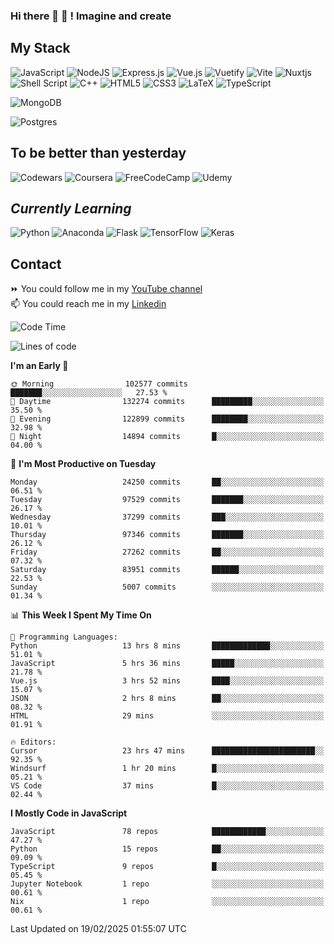### Hi there 👋 🤖 ! Imagine and create

## My Stack
![JavaScript](https://img.shields.io/badge/javascript-%23323330.svg?style=for-the-badge&logo=javascript&logoColor=%23F7DF1E) ![NodeJS](https://img.shields.io/badge/node.js-6DA55F?style=for-the-badge&logo=node.js&logoColor=white) <img alt="Express.js" src="https://img.shields.io/badge/express.js%20-%23404d59.svg?&style=for-the-badge"/> ![Vue.js](https://img.shields.io/badge/vuejs-%2335495e.svg?style=for-the-badge&logo=vuedotjs&logoColor=%234FC08D) ![Vuetify](https://img.shields.io/badge/Vuetify-1867C0?style=for-the-badge&logo=vuetify&logoColor=AEDDFF) ![Vite](https://img.shields.io/badge/vite-%23646CFF.svg?style=for-the-badge&logo=vite&logoColor=white) ![Nuxtjs](https://img.shields.io/badge/Nuxt-002E3B?style=for-the-badge&logo=nuxtdotjs&logoColor=#00DC82) ![Shell Script](https://img.shields.io/badge/shell_script-%23121011.svg?style=for-the-badge&logo=gnu-bash&logoColor=white) ![C++](https://img.shields.io/badge/c++-%2300599C.svg?style=for-the-badge&logo=c%2B%2B&logoColor=white) ![HTML5](https://img.shields.io/badge/html5-%23E34F26.svg?style=for-the-badge&logo=html5&logoColor=white) ![CSS3](https://img.shields.io/badge/css3-%231572B6.svg?style=for-the-badge&logo=css3&logoColor=white) ![LaTeX](https://img.shields.io/badge/latex-%23008080.svg?style=for-the-badge&logo=latex&logoColor=white) ![TypeScript](https://img.shields.io/badge/typescript-%23007ACC.svg?style=for-the-badge&logo=typescript&logoColor=white)
<div>
  <img alt="MongoDB" src ="https://img.shields.io/badge/MongoDB-%234ea94b.svg?&style=for-the-badge&logo=mongodb&logoColor=white"/>
  
  ![Postgres](https://img.shields.io/badge/postgres-%23316192.svg?style=for-the-badge&logo=postgresql&logoColor=white)
</div>

## To be better than yesterday
![Codewars](https://img.shields.io/badge/Codewars-B1361E?style=for-the-badge&logo=codewars&logoColor=grey)
  ![Coursera](https://img.shields.io/badge/Coursera-%230056D2.svg?style=for-the-badge&logo=Coursera&logoColor=white)
  ![FreeCodeCamp](https://img.shields.io/badge/Freecodecamp-%23123.svg?&style=for-the-badge&logo=freecodecamp&logoColor=green)
  ![Udemy](https://img.shields.io/badge/Udemy-A435F0?style=for-the-badge&logo=Udemy&logoColor=white)

## *Currently Learning*
![Python](https://img.shields.io/badge/python-3670A0?style=for-the-badge&logo=python&logoColor=ffdd54) ![Anaconda](https://img.shields.io/badge/Anaconda-%2344A833.svg?style=for-the-badge&logo=anaconda&logoColor=white) 
![Flask](https://img.shields.io/badge/flask-%23000.svg?style=for-the-badge&logo=flask&logoColor=white) ![TensorFlow](https://img.shields.io/badge/TensorFlow-%23FF6F00.svg?style=for-the-badge&logo=TensorFlow&logoColor=white) ![Keras](https://img.shields.io/badge/Keras-%23D00000.svg?style=for-the-badge&logo=Keras&logoColor=white)

## Contact
⏩ You could follow me in my <a href="https://www.youtube.com/c/ViktorJimenezF" target="blank">YouTube channel</a>   <br>
📫 You could reach me in my <a href="https://www.linkedin.com/in/victorjuanjimenez/" target="blank">Linkedin</a>  

<!--START_SECTION:waka-->
![Code Time](http://img.shields.io/badge/Code%20Time-3%2C226%20hrs%202%20mins-blue)

![Lines of code](https://img.shields.io/badge/From%20Hello%20World%20I%27ve%20Written-594.6%20million%20lines%20of%20code-blue)

**I'm an Early 🐤** 

```text
🌞 Morning                102577 commits      ███████░░░░░░░░░░░░░░░░░░   27.53 % 
🌆 Daytime                132274 commits      █████████░░░░░░░░░░░░░░░░   35.50 % 
🌃 Evening                122899 commits      ████████░░░░░░░░░░░░░░░░░   32.98 % 
🌙 Night                  14894 commits       █░░░░░░░░░░░░░░░░░░░░░░░░   04.00 % 
```
📅 **I'm Most Productive on Tuesday** 

```text
Monday                   24250 commits       ██░░░░░░░░░░░░░░░░░░░░░░░   06.51 % 
Tuesday                  97529 commits       ███████░░░░░░░░░░░░░░░░░░   26.17 % 
Wednesday                37299 commits       ███░░░░░░░░░░░░░░░░░░░░░░   10.01 % 
Thursday                 97346 commits       ███████░░░░░░░░░░░░░░░░░░   26.12 % 
Friday                   27262 commits       ██░░░░░░░░░░░░░░░░░░░░░░░   07.32 % 
Saturday                 83951 commits       ██████░░░░░░░░░░░░░░░░░░░   22.53 % 
Sunday                   5007 commits        ░░░░░░░░░░░░░░░░░░░░░░░░░   01.34 % 
```


📊 **This Week I Spent My Time On** 

```text
💬 Programming Languages: 
Python                   13 hrs 8 mins       █████████████░░░░░░░░░░░░   51.01 % 
JavaScript               5 hrs 36 mins       █████░░░░░░░░░░░░░░░░░░░░   21.78 % 
Vue.js                   3 hrs 52 mins       ████░░░░░░░░░░░░░░░░░░░░░   15.07 % 
JSON                     2 hrs 8 mins        ██░░░░░░░░░░░░░░░░░░░░░░░   08.32 % 
HTML                     29 mins             ░░░░░░░░░░░░░░░░░░░░░░░░░   01.91 % 

🔥 Editors: 
Cursor                   23 hrs 47 mins      ███████████████████████░░   92.35 % 
Windsurf                 1 hr 20 mins        █░░░░░░░░░░░░░░░░░░░░░░░░   05.21 % 
VS Code                  37 mins             █░░░░░░░░░░░░░░░░░░░░░░░░   02.44 % 
```

**I Mostly Code in JavaScript** 

```text
JavaScript               78 repos            ████████████░░░░░░░░░░░░░   47.27 % 
Python                   15 repos            ██░░░░░░░░░░░░░░░░░░░░░░░   09.09 % 
TypeScript               9 repos             █░░░░░░░░░░░░░░░░░░░░░░░░   05.45 % 
Jupyter Notebook         1 repo              ░░░░░░░░░░░░░░░░░░░░░░░░░   00.61 % 
Nix                      1 repo              ░░░░░░░░░░░░░░░░░░░░░░░░░   00.61 % 
```




 Last Updated on 19/02/2025 01:55:07 UTC
<!--END_SECTION:waka-->

<!--
**ViktorJJF/ViktorJJF** is a ✨ _special_ ✨ repository because its `README.md` (this file) appears on your GitHub profile.



Here are some ideas to get you started:

- 🔭 I’m currently working on ...
- 🌱 I’m currently learning ...
- 👯 I’m looking to collaborate on ...
- 🤔 I’m looking for help with ...
- 💬 Ask me about ...
- 📫 How to reach me: ...
- 😄 Pronouns: ...
- ⚡ Fun fact: ...
-->
